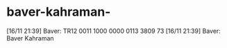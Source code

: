# baver-kahraman-
[16/11 21:39] Baver: TR12 0011 1000 0000 0113 3809 73 [16/11 21:39] Baver: Baver Kahraman
